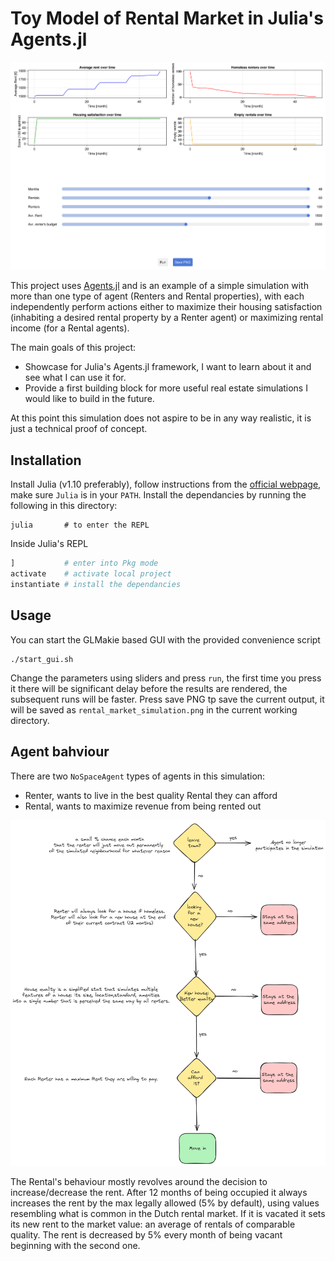 # Toy Model of Rental Market in Julia's Agents.jl

![](rental_market_simulation.png)

This project uses [Agents.jl](https://juliadynamics.github.io/Agents.jl/stable/) and is an example of a simple simulation with more than one type of agent (Renters and Rental properties), with each independently perform actions either to maximize their housing satisfaction (inhabiting a desired rental property by a Renter agent) or maximizing rental income (for a Rental agents).

The main goals of this project:
- Showcase for Julia's Agents.jl framework, I want to learn about it and see what I can use it for.
- Provide a first building block for more useful real estate simulations I would like to build in the future.

At this point this simulation does not aspire to be in any way realistic, it is just a technical proof of concept.

## Installation

Install Julia (v1.10 preferably), follow instructions from the [official webpage](https://julialang.org/downloads/), make sure `Julia` is in your `PATH`.
Install the dependancies by running the following in this directory:

```shell
julia       # to enter the REPL
```

Inside Julia's REPL

```julia
]           # enter into Pkg mode
activate    # activate local project
instantiate # install the dependancies
```

## Usage

You can start the GLMakie based GUI with the provided convenience script

```shell
./start_gui.sh
```

Change the parameters using sliders and press `run`, the first time you press it there will be significant delay before the results are rendered, the subsequent runs will be faster.
Press save PNG tp save the current output, it will be saved as `rental_market_simulation.png` in the current working directory.

## Agent bahviour

There are two `NoSpaceAgent` types of agents in this simulation:
- Renter, wants to live in the best quality Rental they can afford
- Rental, wants to maximize revenue from being rented out

![Rentrer's Decision Tree](renter-decision-tree.png)

The Rental's behaviour mostly revolves around the decision to increase/decrease the rent. After 12 months of being occupied it always increases the rent by the max legally allowed (5% by default), using values resembling what is common in the Dutch rental market. If it is vacated it sets its new rent to the market value: an average of rentals of comparable quality. The rent is decreased by 5% every month of being vacant beginning with the second one.
